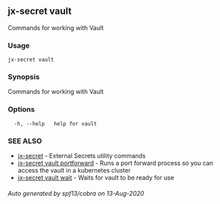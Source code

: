 ## jx-secret vault

Commands for working with Vault

### Usage

```
jx-secret vault
```

### Synopsis

Commands for working with Vault

### Options

```
  -h, --help   help for vault
```

### SEE ALSO

* [jx-secret](jx-secret.md)	 - External Secrets utility commands
* [jx-secret vault portforward](jx-secret_vault_portforward.md)	 - Runs a port forward process so you can access the vault in a kubernetes cluster
* [jx-secret vault wait](jx-secret_vault_wait.md)	 - Waits for vault to be ready for use

###### Auto generated by spf13/cobra on 13-Aug-2020
